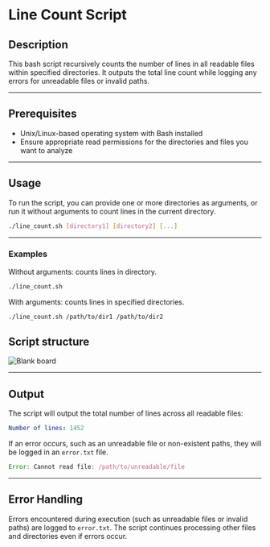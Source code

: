 # Line Count Script

## Description
This bash script recursively counts the number of lines in all readable files within specified directories. 
It outputs the total line count while logging any errors for unreadable files or invalid paths.

---

## Prerequisites
- Unix/Linux-based operating system with Bash installed
- Ensure appropriate read permissions for the directories and files you want to analyze

---

## Usage

To run the script, you can provide one or more directories as arguments, or run it without arguments to count lines in the current directory.

```bash
./line_count.sh [directory1] [directory2] [...]
```

---


### Examples

Without arguments: counts lines in directory.
```bash
./line_count.sh
```


With arguments: counts lines in specified directories.
```bash
./line_count.sh /path/to/dir1 /path/to/dir2
```

## Script structure

![Blank board](https://github.com/user-attachments/assets/779ec114-3ec0-4385-b6ec-5255a9f5bb2b)



---


## Output
The script will output the total number of lines across all readable files:
```yaml
Number of lines: 1452
```

If an error occurs, such as an unreadable file or non-existent paths, they will be logged in an `error.txt` file.
```javascript
Error: Cannot read file: /path/to/unreadable/file
```

---


## Error Handling

Errors encountered during execution (such as unreadable files or invalid paths) are logged to `error.txt`. 
The script continues processing other files and directories even if errors occur.

